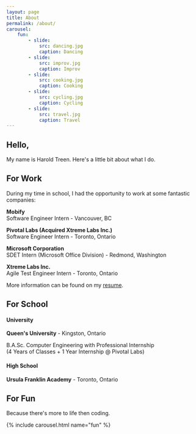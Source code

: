 ```yaml
---
layout: page
title: About
permalink: /about/
carousel:
    fun:
        - slide:
            src: dancing.jpg
            caption: Dancing
        - slide:
            src: improv.jpg
            caption: Improv
        - slide:
            src: cooking.jpg
            caption: Cooking
        - slide:
            src: cycling.jpg
            caption: Cycling
        - slide:
            src: travel.jpg
            caption: Travel
---
```


## Hello,

My name is Harold Treen. Here's a little bit about what I do.

## For Work

During my time in school, I had the opportunity to work at some fantastic companies:

**Mobify**  
Software Engineer Intern - Vancouver, BC

**Pivotal Labs (Acquired Xtreme Labs Inc.)**  
Software Engineer Intern - Toronto, Ontario

**Microsoft Corporation**  
SDET Intern (Microsoft Office Division) - Redmond, Washington

**Xtreme Labs Inc.**  
Agile Test Engineer Intern - Toronto, Ontario

More information can be found on my [resume](/resume).

## For School

#### University

**Queen's University** - Kingston, Ontario

B.A.Sc. Computer Engineering with Professional Internship  
(4 Years of Classes + 1 Year Internship @ Pivotal Labs)

#### High School
**Ursula Franklin Academy** - Toronto, Ontario

## For Fun

Because there's more to life then coding.

{% include carousel.html name="fun" %}
